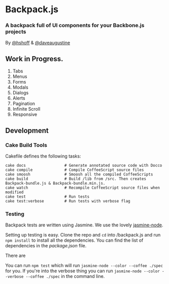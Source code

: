 # Backpack.js
### A backpack full of UI components for your Backbone.js projects
 
By [@hshoff](http://www.twitter.com/hshoff) & [@daveaugustine](http://www.twitter.com/daveaugustine)

## Work in Progress.

1. Tabs
1. Menus
1. Forms
1. Modals
1. Dialogs
1. Alerts
1. Pagination
1. Infinite Scroll
1. Responsive

## Development

### Cake Build Tools

Cakefile defines the following tasks:

    cake docs                 # Generate annotated source code with Docco
    cake compile              # Compile CoffeeScript source files
    cake smoosh               # Smoosh all the compiled CoffeeScripts
    cake build                # Build /lib from /src. Then creates Backpack-bundle.js & Backpack-bundle.min.js.
    cake watch                # Recompile CoffeeScript source files when modified
    cake test                 # Run tests
    cake test:verbose         # Run tests with verbose flag

### Testing

Backpack tests are written using Jasmine. We use the lovely [jasmine-node](https://github.com/mhevery/jasmine-node). 

Setting up testing is easy. Clone the repo and `cd` into /backpack.js and run `npm install` to install all the dependencies. You can find the list of dependencies in the _package.json_ file.

There are 

You can run `npm test` which will run `jasmine-node --color --coffee ./spec` for you. If you're into the verbose thing you can run `jasmine-node --color --verbose --coffee ./spec` in the command line.
